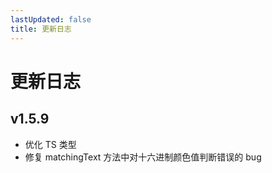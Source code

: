 ```yaml
---
lastUpdated: false
title: 更新日志
---
```


# 更新日志

## v1.5.9 <Badge type="tip" text='2024.12.02' />

- 优化 TS 类型
- 修复 matchingText 方法中对十六进制颜色值判断错误的 bug
